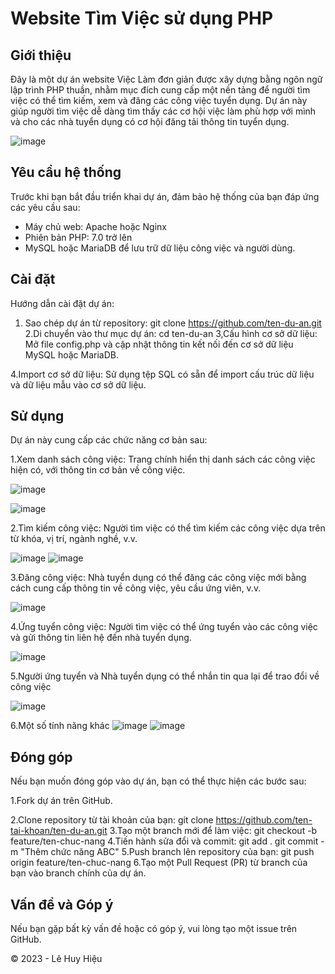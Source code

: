 # Website Tìm Việc sử dụng PHP

## Giới thiệu

Đây là một dự án website Việc Làm đơn giản được xây dựng bằng ngôn ngữ lập trình PHP thuần, nhằm mục đích cung cấp một nền tảng để người tìm việc có thể tìm kiếm, xem và đăng các công việc tuyển dụng. Dự án này giúp người tìm việc dễ dàng tìm thấy các cơ hội việc làm phù hợp với mình và cho các nhà tuyển dụng có cơ hội đăng tải thông tin tuyển dụng.

![image](https://github.com/LeHuyHieu/viec_lam/assets/126578220/e2a2fe64-1b75-4fb2-8429-8462ea43792b)


## Yêu cầu hệ thống

Trước khi bạn bắt đầu triển khai dự án, đảm bảo hệ thống của bạn đáp ứng các yêu cầu sau:

- Máy chủ web: Apache hoặc Nginx
- Phiên bản PHP: 7.0 trở lên
- MySQL hoặc MariaDB để lưu trữ dữ liệu công việc và người dùng.

## Cài đặt

Hướng dẫn cài đặt dự án:

1. Sao chép dự án từ repository:
   git clone https://github.com/ten-du-an.git
2.Di chuyển vào thư mục dự án:
   cd ten-du-an
3,Cấu hình cơ sở dữ liệu: Mở file config.php và cập nhật thông tin kết nối đến cơ sở dữ liệu MySQL hoặc MariaDB.

4.Import cơ sở dữ liệu: Sử dụng tệp SQL có sẵn để import cấu trúc dữ liệu và dữ liệu mẫu vào cơ sở dữ liệu.

## Sử dụng
Dự án này cung cấp các chức năng cơ bản sau:

1.Xem danh sách công việc: Trang chính hiển thị danh sách các công việc hiện có, với thông tin cơ bản về công việc.

![image](https://github.com/LeHuyHieu/viec_lam/assets/126578220/35ea445f-7b71-4245-bf18-927dc56e64c5)

![image](https://github.com/LeHuyHieu/viec_lam/assets/126578220/d284e7c3-0daf-41d3-83cf-9bdb996cfae9)


2.Tìm kiếm công việc: Người tìm việc có thể tìm kiếm các công việc dựa trên từ khóa, vị trí, ngành nghề, v.v.

![image](https://github.com/LeHuyHieu/viec_lam/assets/126578220/90fca3af-e9dd-40a8-bbcc-d4d69fdaa063)
![image](https://github.com/LeHuyHieu/viec_lam/assets/126578220/8cc1ce83-f3cd-4ff7-b1e7-09283c622ec3)


3.Đăng công việc: Nhà tuyển dụng có thể đăng các công việc mới bằng cách cung cấp thông tin về công việc, yêu cầu ứng viên, v.v.

![image](https://github.com/LeHuyHieu/viec_lam/assets/126578220/3bb36a54-80af-4234-a16b-f25b929a8d85)

4.Ứng tuyển công việc: Người tìm việc có thể ứng tuyển vào các công việc và gửi thông tin liên hệ đến nhà tuyển dụng.

![image](https://github.com/LeHuyHieu/viec_lam/assets/126578220/2653d703-ae0d-4c05-90f5-af61958c532a)

5.Người ứng tuyển và Nhà tuyển dụng có thể nhắn tin qua lại để trao đổi về công việc

![image](https://github.com/LeHuyHieu/viec_lam/assets/126578220/7fd1b90c-2eef-4977-a21c-2175f521eb0b)

6.Một số tính năng khác
![image](https://github.com/LeHuyHieu/viec_lam/assets/126578220/1b4b6a44-5aed-4c2f-b910-1a588e848536)
![image](https://github.com/LeHuyHieu/viec_lam/assets/126578220/e6108970-288f-4792-a25f-9e3bdf1f4628)



## Đóng góp
Nếu bạn muốn đóng góp vào dự án, bạn có thể thực hiện các bước sau:

1.Fork dự án trên GitHub.

2.Clone repository từ tài khoản của bạn:
  git clone https://github.com/ten-tai-khoan/ten-du-an.git
3.Tạo một branch mới để làm việc:
  git checkout -b feature/ten-chuc-nang
4.Tiến hành sửa đổi và commit:
  git add .
  git commit -m "Thêm chức năng ABC"
5.Push branch lên repository của bạn:
  git push origin feature/ten-chuc-nang
6.Tạo một Pull Request (PR) từ branch của bạn vào branch chính của dự án.

## Vấn đề và Góp ý
Nếu bạn gặp bất kỳ vấn đề hoặc có góp ý, vui lòng tạo một issue trên GitHub.

© 2023 - Lê Huy Hiệu
